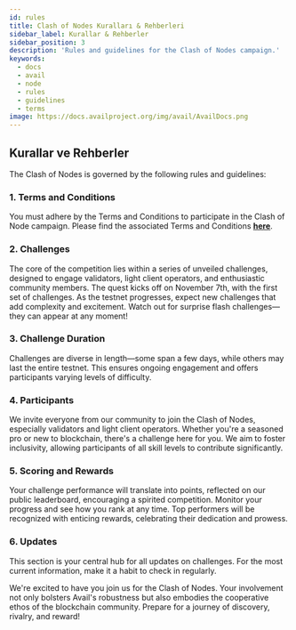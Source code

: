 ```yaml
---
id: rules
title: Clash of Nodes Kuralları & Rehberleri
sidebar_label: Kurallar & Rehberler
sidebar_position: 3
description: 'Rules and guidelines for the Clash of Nodes campaign.'
keywords:
  - docs
  - avail
  - node
  - rules
  - guidelines
  - terms
image: https://docs.availproject.org/img/avail/AvailDocs.png
---
```


## Kurallar ve Rehberler

The Clash of Nodes is governed by the following rules and guidelines:

### 1. Terms and Conditions

You must adhere by the Terms and Conditions to participate in the Clash of Node campaign. Please find the associated Terms and Conditions **[<ins>here</ins>](/docs/clash-of-nodes/toc.md)**.

### 2. Challenges

The core of the competition lies within a series of unveiled challenges, designed to engage validators, light client operators, and enthusiastic community members. The quest kicks off on November 7th, with the first set of challenges. As the testnet progresses, expect new challenges that add complexity and excitement. Watch out for surprise flash challenges—they can appear at any moment!

### 3. Challenge Duration

Challenges are diverse in length—some span a few days, while others may last the entire testnet. This ensures ongoing engagement and offers participants varying levels of difficulty.

### 4. Participants

We invite everyone from our community to join the Clash of Nodes, especially validators and light client operators. Whether you're a seasoned pro or new to blockchain, there's a challenge here for you. We aim to foster inclusivity, allowing participants of all skill levels to contribute significantly.

### 5. Scoring and Rewards

Your challenge performance will translate into points, reflected on our public leaderboard, encouraging a spirited competition. Monitor your progress and see how you rank at any time. Top performers will be recognized with enticing rewards, celebrating their dedication and prowess.

### 6. Updates

This section is your central hub for all updates on challenges. For the most current information, make it a habit to check in regularly.

We're excited to have you join us for the Clash of Nodes. Your involvement not only bolsters Avail's robustness but also embodies the cooperative ethos of the blockchain community. Prepare for a journey of discovery, rivalry, and reward!